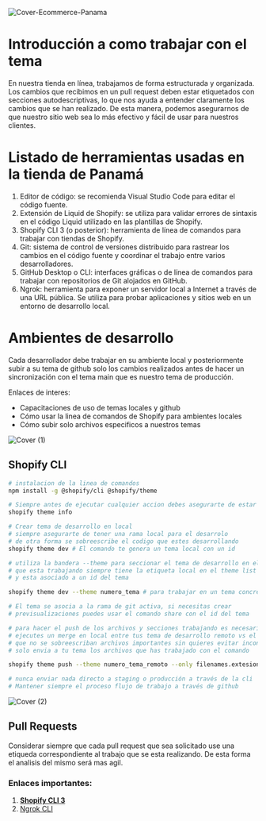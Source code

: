 ![Cover-Ecommerce-Panama](https://user-images.githubusercontent.com/68615071/227983730-a2e2783c-66bf-4e18-aa54-cbd08dcccc2c.jpg)

# Introducción a como trabajar con el tema

En nuestra tienda en línea, trabajamos de forma estructurada y organizada. Los cambios que recibimos en un pull request deben estar etiquetados con secciones autodescriptivas, lo que nos ayuda a entender claramente los cambios que se han realizado. De esta manera, podemos asegurarnos de que nuestro sitio web sea lo más efectivo y fácil de usar para nuestros clientes.

# Listado de herramientas usadas en la tienda de Panamá

1. Editor de código: se recomienda Visual Studio Code para editar el código fuente.
2. Extensión de Liquid de Shopify: se utiliza para validar errores de sintaxis en el código Liquid utilizado en las plantillas de Shopify.
3. Shopify CLI 3 (o posterior): herramienta de línea de comandos para trabajar con tiendas de Shopify.
4. Git: sistema de control de versiones distribuido para rastrear los cambios en el código fuente y coordinar el trabajo entre varios desarrolladores.
5. GitHub Desktop o CLI: interfaces gráficas o de línea de comandos para trabajar con repositorios de Git alojados en GitHub.
6. Ngrok: herramienta para exponer un servidor local a Internet a través de una URL pública. Se utiliza para probar aplicaciones y sitios web en un entorno de desarrollo local.

# Ambientes de desarrollo

Cada desarrollador debe trabajar en su ambiente local y posteriormente subir a su tema de github solo los cambios realizados antes de hacer un sincronización con el tema main que es nuestro tema de producción.

Enlaces de interes:

- Capacitaciones de uso de temas locales y github
- Cómo usar la linea de comandos de Shopify para ambientes locales
- Cómo subir solo archivos especificos a nuestros temas

![Cover (1)](https://user-images.githubusercontent.com/68615071/228630529-7bd7ba30-b90f-429d-aabb-2d5ce50dca8e.jpg)

## Shopify CLI

```bash
# instalacion de la linea de comandos 
npm install -g @shopify/cli @shopify/theme
```

```bash
# Siempre antes de ejecutar cualquier accion debes asegurarte de estar trabajando en desarrollo con el comando
shopify theme info
```

```bash
# Crear tema de desarrollo en local
# siempre asegurarte de tener una rama local para el desarrolo
# de otra forma se sobreescribe el codigo que estes desarrollando
shopify theme dev # El comando te genera un tema local con un id 
```

```bash
# utiliza la bandera --theme para seccionar el tema de desarrollo en el
# que esta trabajando siempre tiene la etiqueta local en el theme list
# y esta asociado a un id del tema

shopify theme dev --theme numero_tema # para trabajar en un tema concreto

# El tema se asocia a la rama de git activa, si necesitas crear 
# previsualizaciones puedes usar el comando share con el id del tema
```

```bash
# para hacer el push de los archivos y secciones trabajando es necesario que
# ejecutes un merge en local entre tus tema de desarrollo remoto vs el tema loca
# que no se sobreescriban archivos importantes sin quieres evitar inconveniente
# solo envia a tu tema los archivos que has trabajado con el comando

shopify theme push --theme numero_tema_remoto --only filenames.extesiones

# nunca enviar nada directo a staging o producción a través de la cli
# Mantener siempre el proceso flujo de trabajo a través de github
```

![Cover (2)](https://user-images.githubusercontent.com/68615071/228632272-c05e0179-c77d-4194-bc72-ecfba09f7ab7.jpg)

## Pull Requests
Considerar siempre que cada pull request que sea solicitado use una etiqueda correspondiente al trabajo que se esta realizando. De esta forma el analisis del mismo será mas agil.


### Enlaces importantes:

1.  [ **Shopify CLI 3**](https://shopify.dev/docs/themes/tools/cli/commands)
2.  [Ngrok CLI](https://ngrok.com/docs/getting-started/)
